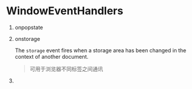 # WindowEventHandlers

1. onpopstate

2. onstorage

   The `storage` event fires when a storage area has been changed in the context of another document.

   > 可用于浏览器不同标签之间通讯

3. 